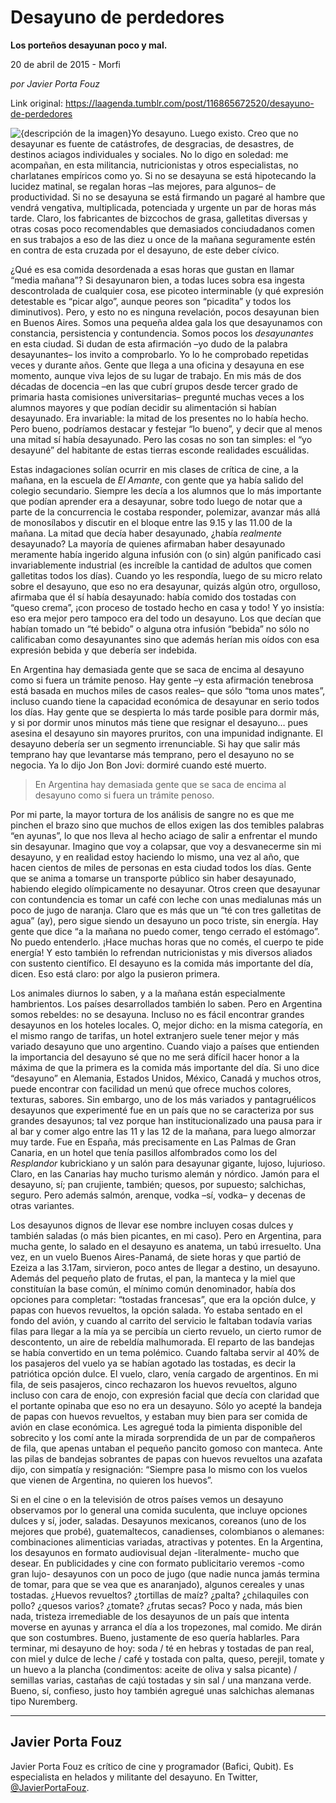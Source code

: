 # Desayuno de perdedores

**Los porteños desayunan poco y mal.**

20 de abril de 2015 - Morfi

_por Javier Porta Fouz_

Link original: https://laagenda.tumblr.com/post/116865672520/desayuno-de-perdedores

![{descripción de la imagen}](https://64.media.tumblr.com/864f7f8168f94b417db254a06d03c6d9/tumblr_inline_pk0jq86xqX1t6q87u_500.jpg)Yo desayuno. Luego existo. Creo que no desayunar es fuente de catástrofes, de desgracias, de desastres, de destinos aciagos individuales y sociales. No lo digo en soledad: me acompañan, en esta militancia, nutricionistas y otros especialistas, no charlatanes empíricos como yo. Si no se desayuna se está hipotecando la lucidez matinal, se regalan horas –las mejores, para algunos– de productividad. Si no se desayuna se está firmando un pagaré al hambre que vendrá vengativa, multiplicada, potenciada y urgente un par de horas más tarde. Claro, los fabricantes de bizcochos de grasa, galletitas diversas y otras cosas poco recomendables que demasiados conciudadanos comen en sus trabajos a eso de las diez u once de la mañana seguramente estén en contra de esta cruzada por el desayuno, de este deber cívico.

¿Qué es esa comida desordenada a esas horas que gustan en llamar “media mañana”? Si desayunaron bien, a todas luces sobra esa ingesta descontrolada de cualquier cosa, ese picoteo interminable (y qué expresión detestable es “picar algo”, aunque peores son “picadita” y todos los diminutivos). Pero, y esto no es ninguna revelación, pocos desayunan bien en Buenos Aires. Somos una pequeña aldea gala los que desayunamos con constancia, persistencia y contundencia. Somos pocos los *desayunantes* en esta ciudad. Si dudan de esta afirmación –yo dudo de la palabra desayunantes– los invito a comprobarlo. Yo lo he comprobado repetidas veces y durante años. Gente que llega a una oficina y desayuna en ese momento, aunque viva lejos de su lugar de trabajo. En mis más de dos décadas de docencia –en las que cubrí grupos desde tercer grado de primaria hasta comisiones universitarias– pregunté muchas veces a los alumnos mayores y que podían decidir su alimentación si habían desayunado. Era invariable: la mitad de los presentes no lo había hecho. Pero bueno, podríamos destacar y festejar “lo bueno”, y decir que al menos una mitad sí había desayunado. Pero las cosas no son tan simples: el “yo desayuné” del habitante de estas tierras esconde realidades escuálidas.

Estas indagaciones solían ocurrir en mis clases de crítica de cine, a la mañana, en la escuela de *El Amante*, con gente que ya había salido del colegio secundario. Siempre les decía a los alumnos que lo más importante que podían aprender era a desayunar, sobre todo luego de notar que a parte de la concurrencia le costaba responder, polemizar, avanzar más allá de monosílabos y discutir en el bloque entre las 9.15 y las 11.00 de la mañana. La mitad que decía haber desayunado, ¿había *realmente* desayunado? La mayoría de quienes afirmaban haber desayunado meramente había ingerido alguna infusión con (o sin) algún panificado casi invariablemente industrial (es increíble la cantidad de adultos que comen galletitas todos los días). Cuando yo les respondía, luego de su micro relato sobre el desayuno, que eso no era desayunar, quizás algún otro, orgulloso, afirmaba que él sí había desayunado: había comido dos tostadas con “queso crema”,  ¡con proceso de tostado hecho en casa y todo! Y yo insistía: eso era mejor pero tampoco era del todo un desayuno. Los que decían que habían tomado un “té bebido” o alguna otra infusión “bebida” no sólo no calificaban como desayunantes sino que además herían mis oídos con esa expresión bebida y que debería ser indebida. 

En Argentina hay demasiada gente que se saca de encima al desayuno como si fuera un trámite penoso. Hay gente –y esta afirmación tenebrosa está basada en muchos miles de casos reales– que sólo “toma unos mates”, incluso cuando tiene la capacidad económica de desayunar en serio todos los días. Hay gente que se despierta lo más tarde posible para dormir más, y si por dormir unos minutos más tiene que resignar el desayuno… pues asesina el desayuno sin mayores pruritos, con una impunidad indignante. El desayuno debería ser un segmento irrenunciable. Si hay que salir más temprano hay que levantarse más temprano, pero el desayuno no se negocia. Ya lo dijo Jon Bon Jovi: dormiré cuando esté muerto.


> En Argentina hay demasiada gente que se saca de encima al desayuno como si fuera un trámite penoso.
> 
> 

Por mi parte, la mayor tortura de los análisis de sangre no es que me pinchen el brazo sino que muchos de ellos exigen las dos temibles palabras “en ayunas”, lo que nos lleva al hecho aciago de salir a enfrentar el mundo sin desayunar. Imagino que voy a colapsar, que voy a desvanecerme sin mi desayuno, y en realidad estoy haciendo lo mismo, una vez al año, que hacen cientos de miles de personas en esta ciudad todos los días. Gente que se anima a tomarse un transporte público sin haber desayunado, habiendo elegido olímpicamente no desayunar. Otros creen que desayunar con contundencia es tomar un café con leche con unas medialunas más un poco de jugo de naranja. Claro que es más que un “té con tres galletitas de agua” (ay), pero sigue siendo un desayuno un poco triste, sin energía. Hay gente que dice “a la mañana no puedo comer, tengo cerrado el estómago”. No puedo entenderlo. ¡Hace muchas horas que no comés, el cuerpo te pide energía! Y esto también lo refrendan nutricionistas y mis diversos aliados con sustento científico. El desayuno es la comida más importante del día, dicen. Eso está claro: por algo la pusieron primera.

Los animales diurnos lo saben, y a la mañana están especialmente hambrientos. Los países desarrollados también lo saben. Pero en Argentina somos rebeldes: no se desayuna. Incluso no es fácil encontrar grandes desayunos en los hoteles locales. O, mejor dicho: en la misma categoría, en el mismo rango de tarifas, un hotel extranjero suele tener mejor y más variado desayuno que uno argentino. Cuando viajo a países que entienden la importancia del desayuno sé que no me será difícil hacer honor a la máxima de que la primera es la comida más importante del día. Si uno dice “desayuno” en Alemania, Estados Unidos, México, Canadá y muchos otros, puede encontrar con facilidad un menú que ofrece muchos colores, texturas, sabores. Sin embargo, uno de los más variados y pantagruélicos desayunos que experimenté fue en un país que no se caracteriza por sus grandes desayunos; tal vez porque han institucionalizado una pausa para ir al bar y comer algo entre las 11 y las 12 de la mañana, para luego almorzar muy tarde. Fue en España, más precisamente en Las Palmas de Gran Canaria, en un hotel que tenía pasillos alfombrados como los del *Resplandor* kubrickiano y un salón para desayunar gigante, lujoso, lujurioso. Claro, en las Canarias hay mucho turismo alemán y nórdico. Jamón para el desayuno, sí; pan crujiente, también; quesos, por supuesto; salchichas, seguro. Pero además salmón, arenque, vodka –sí, vodka– y decenas de otras variantes. 

Los desayunos dignos de llevar ese nombre incluyen cosas dulces y también saladas (o más bien picantes, en mi caso). Pero en Argentina, para mucha gente, lo salado en el desayuno es anatema, un tabú irresuelto. Una vez, en un vuelo Buenos Aires-Panamá, de siete horas y que partió de Ezeiza a las 3.17am, sirvieron, poco antes de llegar a destino, un desayuno. Además del pequeño plato de frutas, el pan, la manteca y la miel que constituían la base común, el mínimo común denominador, había dos opciones para completar: “tostadas francesas”, que era la opción dulce, y papas con huevos revueltos, la opción salada. Yo estaba sentado en el fondo del avión, y cuando al carrito del servicio le faltaban todavía varias filas para llegar a la mía ya se percibía un cierto revuelo, un cierto rumor de descontento, un aire de rebeldía malhumorada. El reparto de las bandejas se había convertido en un tema polémico. Cuando faltaba servir al 40% de los pasajeros del vuelo ya se habían agotado las tostadas, es decir la patriótica opción dulce. El vuelo, claro, venía cargado de argentinos. En mi fila, de seis pasajeros, cinco rechazaron los huevos revueltos, alguno incluso con cara de enojo, con expresión facial que decía con claridad que el portante opinaba que eso no era un desayuno. Sólo yo acepté la bandeja de papas con huevos revueltos, y estaban muy bien para ser comida de avión en clase económica. Les agregué toda la pimienta disponible del sobrecito y los comí ante la mirada sorprendida de un par de compañeros de fila, que apenas untaban el pequeño pancito gomoso con manteca. Ante las pilas de bandejas sobrantes de papas con huevos revueltos una azafata dijo, con simpatía y resignación: “Siempre pasa lo mismo con los vuelos que vienen de Argentina, no quieren los huevos”.

Si en el cine o en la televisión de otros países vemos un desayuno observamos por lo general una comida suculenta, que incluye opciones dulces y sí, joder, saladas. Desayunos mexicanos, coreanos (uno de los mejores que probé), guatemaltecos, canadienses, colombianos o alemanes: combinaciones alimenticias variadas, atractivas y potentes. En la Argentina, los desayunos en formato audiovisual dejan -literalmente- mucho que desear. En publicidades y cine con formato publicitario veremos -como gran lujo- desayunos con un poco de jugo (que nadie nunca jamás termina de tomar, para que se vea que es anaranjado), algunos cereales y unas tostadas. ¿Huevos revueltos? ¿tortillas de maíz? ¿palta? ¿chilaquiles con pollo? ¿quesos varios? ¿tomate? ¿frutas secas? Poco y nada, más bien nada, tristeza irremediable de los desayunos de un país que intenta moverse en ayunas y arranca el día a los tropezones, mal comido. Me dirán que son costumbres. Bueno, justamente de eso quería hablarles. Para terminar, mi desayuno de hoy: soda / té en hebras y tostadas de pan real, con miel y dulce de leche / café y tostada con palta, queso, perejil, tomate y un huevo a la plancha (condimentos: aceite de oliva y salsa picante) / semillas varias, castañas de cajú tostadas y sin sal / una manzana verde. Bueno, sí, confieso, justo hoy también agregué unas salchichas alemanas tipo Nuremberg.

  




---

 Javier Porta Fouz
------------------

 Javier Porta Fouz es crítico de cine y programador (Bafici, Qubit). Es especialista en helados y militante del desayuno. En Twitter, [@JavierPortaFouz](https://twitter.com/JavierPortaFouz). 

